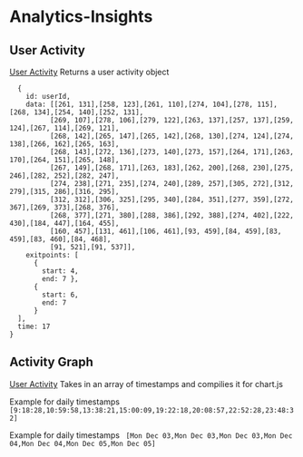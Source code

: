 # Analytics-Insights
## User Activity
[User Activity](https://github.com/oscarmmv/Analytics-Insights/blob/main/heatmap/demo/useractivity.js)
Returns a user activity object
```  
  {
    id: userId,
    data: [[261, 131],[258, 123],[261, 110],[274, 104],[278, 115],[268, 134],[254, 140],[252, 131],
          [269, 107],[278, 106],[279, 122],[263, 137],[257, 137],[259, 124],[267, 114],[269, 121],
          [268, 142],[265, 147],[265, 142],[268, 130],[274, 124],[274, 138],[266, 162],[265, 163],
          [268, 143],[272, 136],[273, 140],[273, 157],[264, 171],[263, 170],[264, 151],[265, 148],
          [267, 149],[268, 171],[263, 183],[262, 200],[268, 230],[275, 246],[282, 252],[282, 247],
          [274, 238],[271, 235],[274, 240],[289, 257],[305, 272],[312, 279],[315, 286],[316, 295],
          [312, 312],[306, 325],[295, 340],[284, 351],[277, 359],[272, 367],[269, 373],[268, 376],
          [268, 377],[271, 380],[288, 386],[292, 388],[274, 402],[222, 430],[184, 447],[164, 455],
          [160, 457],[131, 461],[106, 461],[93, 459],[84, 459],[83, 459],[83, 460],[84, 468],
          [91, 521],[91, 537]],
    exitpoints: [
      { 
        start: 4, 
        end: 7 },
      { 
        start: 6, 
        end: 7 
      }
  ],
  time: 17
} 
```
## Activity Graph
[User Activity](https://github.com/oscarmmv/Analytics-Insights/blob/main/heatmap/demo/useractivity.js)
Takes in an array of timestamps and compilies it for chart.js

Example for daily timestamps
``` [9:18:28,10:59:58,13:38:21,15:00:09,19:22:18,20:08:57,22:52:28,23:48:32]```

Example for daily timestamps
``` [Mon Dec 03,Mon Dec 03,Mon Dec 03,Mon Dec 04,Mon Dec 04,Mon Dec 05,Mon Dec 05]```
